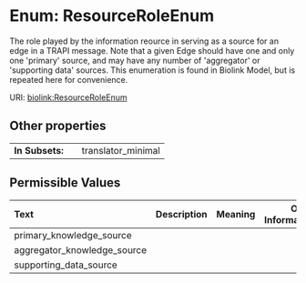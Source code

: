 
# Enum: ResourceRoleEnum


The role played by the information reource in serving as a source for an edge in a TRAPI message. Note that a given Edge should have one and only one 'primary' source, and may have any number of 'aggregator' or 'supporting data' sources.  This enumeration is found in Biolink Model, but is repeated here for convenience.

URI: [biolink:ResourceRoleEnum](https://w3id.org/biolink/vocab/ResourceRoleEnum)


## Other properties

|  |  |  |
| --- | --- | --- |
| **In Subsets:** | | translator_minimal |

## Permissible Values

| Text | Description | Meaning | Other Information |
| :--- | :---: | :---: | ---: |
| primary_knowledge_source |  |  |  |
| aggregator_knowledge_source |  |  |  |
| supporting_data_source |  |  |  |

